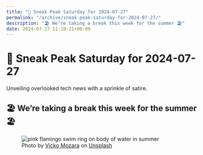 ```yaml
---
title: "🔮 Sneak Peak Saturday for 2024-07-27"
permalink: "/archive/sneak-peak-saturday-for-2024-07-27/"
description: "🏖️ We’re taking a break this week for the summer 🏖️"
date: 2024-07-27 11:10:21+00:00
---
```


<h1 style="text-align: start"><span style="color: rgb(0, 0, 0)">🔮 </span>Sneak Peak Saturday for 2024-07-27</h1><p style="text-align: start">Unveiling overlooked tech news with a sprinkle of satire.</p><h2 style="text-align: start">🏖️ <span>We’re taking a break this week for the summer 🏖️</span></h2><figure><img src="https://images.unsplash.com/photo-1501426026826-31c667bdf23d?crop=entropy&amp;cs=tinysrgb&amp;fit=max&amp;fm=jpg&amp;ixid=M3w2Mjg2OTV8MHwxfHNlYXJjaHwxfHx2YWNhdGlvbnxlbnwwfHx8fDE3MjE3NzIzNDN8MA&amp;ixlib=rb-4.0.3&amp;q=80&amp;w=1080" alt="pink flamingo swim ring on body of water in summer" draggable="false" contenteditable="false"><figcaption>Photo by <a target="_blank" rel="noopener noreferrer nofollow" href="https://unsplash.com/@vicko?utm_source=Buttondown&amp;utm_medium=referral">Vicko Mozara</a> on <a target="_blank" rel="noopener noreferrer nofollow" href="https://unsplash.com/?utm_source=Buttondown&amp;utm_medium=referral">Unsplash</a></figcaption></figure>